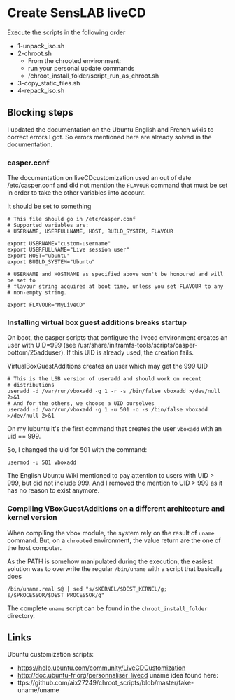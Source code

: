Create SensLAB liveCD
=====================

Execute the scripts in the following order

* 1-unpack_iso.sh
* 2-chroot.sh
    * From the chrooted environment:
    * run your personal update commands
    * /chroot_install_folder/script_run_as_chroot.sh
* 3-copy_static_files.sh
* 4-repack_iso.sh


Blocking steps
--------------

I updated the documentation on the Ubuntu English and French wikis to correct errors I got. So errors mentioned here are already solved in the documentation.

### casper.conf ###

The documentation on liveCDcustomization used an out of date /etc/casper.conf and did not mention the `FLAVOUR` command that must be set in order to take the other variables into account.

It should be set to something

	# This file should go in /etc/casper.conf
	# Supported variables are:
	# USERNAME, USERFULLNAME, HOST, BUILD_SYSTEM, FLAVOUR

	export USERNAME="custom-username"
	export USERFULLNAME="Live session user"
	export HOST="ubuntu"
	export BUILD_SYSTEM="Ubuntu"

	# USERNAME and HOSTNAME as specified above won't be honoured and will be set to
	# flavour string acquired at boot time, unless you set FLAVOUR to any
	# non-empty string.

	export FLAVOUR="MyLiveCD"


### Installing virtual box guest additions breaks startup ###

On boot, the casper scripts that configure the livecd environment creates an user with UID=999 (see /usr/share/initramfs-tools/scripts/casper-bottom/25adduser).
If this UID is already used, the creation fails.

VirtualBoxGuestAdditions creates an user which may get the 999 UID

	# This is the LSB version of useradd and should work on recent
	# distributions
	useradd -d /var/run/vboxadd -g 1 -r -s /bin/false vboxadd >/dev/null 2>&1
	# And for the others, we choose a UID ourselves
	useradd -d /var/run/vboxadd -g 1 -u 501 -o -s /bin/false vboxadd >/dev/null 2>&1

On my lubuntu it's the first command that creates the user `vboxadd` with an uid == 999.

So, I changed the uid for 501 with the command:

	usermod -u 501 vboxadd

The English Ubuntu Wiki mentioned to pay attention to users with UID > 999, but did not include 999. And I removed the mention to UID > 999 as it has no reason to exist anymore.

### Compiling VBoxGuestAdditions on a different architecture and kernel version ###

When compiling the vbox module, the system rely on the result of `uname` command.
But, on a `chrooted` environment, the value return are the one of the host computer.

As the PATH is somehow manipulated during the execution, the easiest solution was to overwrite the regular `/bin/uname` with a script that basically does

	/bin/uname.real $@ | sed "s/$KERNEL/$DEST_KERNEL/g; s/$PROCESSOR/$DEST_PROCESSOR/g"

The complete `uname` script can be found in the `chroot_install_folder` directory.


## Links ##

Ubuntu customization scripts:
* https://help.ubuntu.com/community/LiveCDCustomization
* http://doc.ubuntu-fr.org/personnaliser_livecd
uname idea found here:
* ttps://github.com/aix27249/chroot_scripts/blob/master/fake-uname/uname


